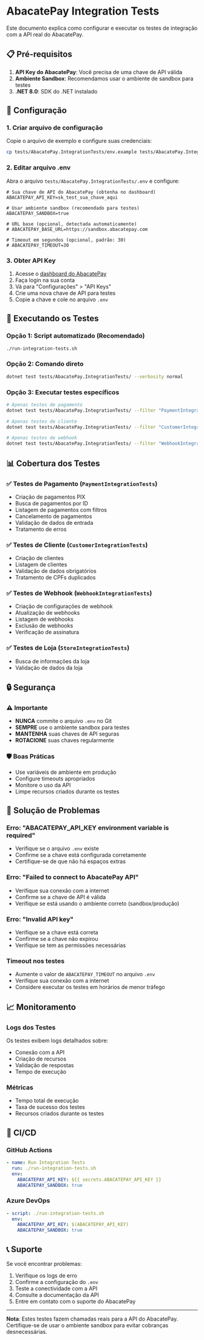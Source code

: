 # AbacatePay Integration Tests

Este documento explica como configurar e executar os testes de integração com a API real do AbacatePay.

## 📋 Pré-requisitos

1. **API Key do AbacatePay**: Você precisa de uma chave de API válida
2. **Ambiente Sandbox**: Recomendamos usar o ambiente de sandbox para testes
3. **.NET 8.0**: SDK do .NET instalado

## 🔧 Configuração

### 1. Criar arquivo de configuração

Copie o arquivo de exemplo e configure suas credenciais:

```bash
cp tests/AbacatePay.IntegrationTests/env.example tests/AbacatePay.IntegrationTests/.env
```

### 2. Editar arquivo .env

Abra o arquivo `tests/AbacatePay.IntegrationTests/.env` e configure:

```env
# Sua chave de API do AbacatePay (obtenha no dashboard)
ABACATEPAY_API_KEY=sk_test_sua_chave_aqui

# Usar ambiente sandbox (recomendado para testes)
ABACATEPAY_SANDBOX=true

# URL base (opcional, detectada automaticamente)
# ABACATEPAY_BASE_URL=https://sandbox.abacatepay.com

# Timeout em segundos (opcional, padrão: 30)
# ABACATEPAY_TIMEOUT=30
```

### 3. Obter API Key

1. Acesse o [dashboard do AbacatePay](https://dashboard.abacatepay.com)
2. Faça login na sua conta
3. Vá para "Configurações" > "API Keys"
4. Crie uma nova chave de API para testes
5. Copie a chave e cole no arquivo `.env`

## 🚀 Executando os Testes

### Opção 1: Script automatizado (Recomendado)

```bash
./run-integration-tests.sh
```

### Opção 2: Comando direto

```bash
dotnet test tests/AbacatePay.IntegrationTests/ --verbosity normal
```

### Opção 3: Executar testes específicos

```bash
# Apenas testes de pagamento
dotnet test tests/AbacatePay.IntegrationTests/ --filter "PaymentIntegrationTests"

# Apenas testes de cliente
dotnet test tests/AbacatePay.IntegrationTests/ --filter "CustomerIntegrationTests"

# Apenas testes de webhook
dotnet test tests/AbacatePay.IntegrationTests/ --filter "WebhookIntegrationTests"
```

## 📊 Cobertura dos Testes

### ✅ Testes de Pagamento (`PaymentIntegrationTests`)
- Criação de pagamentos PIX
- Busca de pagamentos por ID
- Listagem de pagamentos com filtros
- Cancelamento de pagamentos
- Validação de dados de entrada
- Tratamento de erros

### ✅ Testes de Cliente (`CustomerIntegrationTests`)
- Criação de clientes
- Listagem de clientes
- Validação de dados obrigatórios
- Tratamento de CPFs duplicados

### ✅ Testes de Webhook (`WebhookIntegrationTests`)
- Criação de configurações de webhook
- Atualização de webhooks
- Listagem de webhooks
- Exclusão de webhooks
- Verificação de assinatura

### ✅ Testes de Loja (`StoreIntegrationTests`)
- Busca de informações da loja
- Validação de dados da loja

## 🔒 Segurança

### ⚠️ Importante
- **NUNCA** commite o arquivo `.env` no Git
- **SEMPRE** use o ambiente sandbox para testes
- **MANTENHA** suas chaves de API seguras
- **ROTACIONE** suas chaves regularmente

### 🛡️ Boas Práticas
- Use variáveis de ambiente em produção
- Configure timeouts apropriados
- Monitore o uso da API
- Limpe recursos criados durante os testes

## 🐛 Solução de Problemas

### Erro: "ABACATEPAY_API_KEY environment variable is required"
- Verifique se o arquivo `.env` existe
- Confirme se a chave está configurada corretamente
- Certifique-se de que não há espaços extras

### Erro: "Failed to connect to AbacatePay API"
- Verifique sua conexão com a internet
- Confirme se a chave de API é válida
- Verifique se está usando o ambiente correto (sandbox/produção)

### Erro: "Invalid API key"
- Verifique se a chave está correta
- Confirme se a chave não expirou
- Verifique se tem as permissões necessárias

### Timeout nos testes
- Aumente o valor de `ABACATEPAY_TIMEOUT` no arquivo `.env`
- Verifique sua conexão com a internet
- Considere executar os testes em horários de menor tráfego

## 📈 Monitoramento

### Logs dos Testes
Os testes exibem logs detalhados sobre:
- Conexão com a API
- Criação de recursos
- Validação de respostas
- Tempo de execução

### Métricas
- Tempo total de execução
- Taxa de sucesso dos testes
- Recursos criados durante os testes

## 🔄 CI/CD

### GitHub Actions
```yaml
- name: Run Integration Tests
  run: ./run-integration-tests.sh
  env:
    ABACATEPAY_API_KEY: ${{ secrets.ABACATEPAY_API_KEY }}
    ABACATEPAY_SANDBOX: true
```

### Azure DevOps
```yaml
- script: ./run-integration-tests.sh
  env:
    ABACATEPAY_API_KEY: $(ABACATEPAY_API_KEY)
    ABACATEPAY_SANDBOX: true
```

## 📞 Suporte

Se você encontrar problemas:

1. Verifique os logs de erro
2. Confirme a configuração do `.env`
3. Teste a conectividade com a API
4. Consulte a documentação da API
5. Entre em contato com o suporte do AbacatePay

---

**Nota**: Estes testes fazem chamadas reais para a API do AbacatePay. Certifique-se de usar o ambiente sandbox para evitar cobranças desnecessárias.
